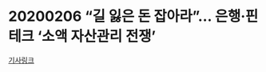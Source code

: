 # 20200206 “길 잃은 돈 잡아라”… 은행·핀테크 ‘소액 자산관리 전쟁’
[기사링크](http://news.kmib.co.kr/article/view.asp?arcid=0924121031&code=11151300&cp=nv)